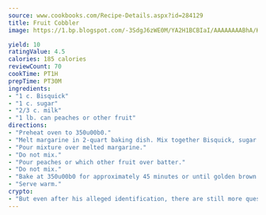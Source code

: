 ```yaml
---
source: www.cookbooks.com/Recipe-Details.aspx?id=284129
title: Fruit Cobbler
image: https://1.bp.blogspot.com/-3SdgJ6zWE0M/YA2H1BCBIaI/AAAAAAAABhA/KLu9yTsYBMkJQudB_uFGwTypBtmTiBfZgCLcBGAsYHQ/s320/4.png

yield: 10
ratingValue: 4.5
calories: 185 calories
reviewCount: 70
cookTime: PT1H
prepTime: PT30M
ingredients:
- "1 c. Bisquick"
- "1 c. sugar"
- "2/3 c. milk"
- "1 lb. can peaches or other fruit"
directions:
- "Preheat oven to 350u00b0."
- "Melt margarine in 2-quart baking dish. Mix together Bisquick, sugar and milk."
- "Pour mixture over melted margarine."
- "Do not mix."
- "Pour peaches or which other fruit over batter."
- "Do not mix."
- "Bake at 350u00b0 for approximately 45 minutes or until golden brown."
- "Serve warm."
crypto:
- "But even after his alleged identification, there are still more questions than answers about the enigmatic creator of Bitcoin."
---
```

